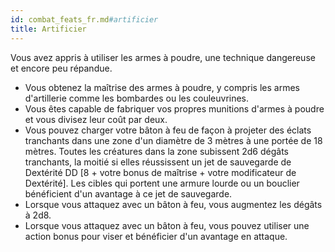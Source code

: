 ```yaml
---
id: combat_feats_fr.md#artificier
title: Artificier
---
```


Vous avez appris à utiliser les armes à poudre, une technique dangereuse et encore peu répandue.

* Vous obtenez la maîtrise des armes à poudre, y compris les armes d'artillerie comme les bombardes ou les couleuvrines.
* Vous êtes capable de fabriquer vos propres munitions d'armes à poudre et vous divisez leur coût par deux.
* Vous pouvez charger votre bâton à feu de façon à projeter des éclats tranchants dans une zone d'un diamètre de 3 mètres à une portée de 18 mètres. Toutes les créatures dans la zone subissent 2d6 dégâts tranchants, la moitié si elles réussissent un jet de sauvegarde de Dextérité DD [8 + votre bonus de maîtrise + votre modificateur de Dextérité]. Les cibles qui portent une armure lourde ou un bouclier bénéficient d'un avantage à ce jet de sauvegarde.
* Lorsque vous attaquez avec un bâton à feu, vous augmentez les dégâts à 2d8.
* Lorsque vous attaquez avec un bâton à feu, vous pouvez utiliser une action bonus pour viser et bénéficier d'un avantage en attaque.

